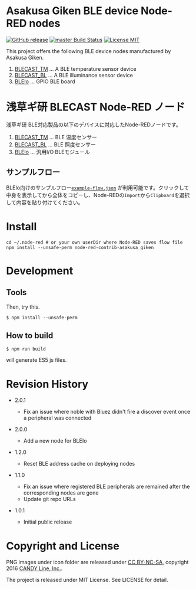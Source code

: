 Asakusa Giken BLE device Node-RED nodes
===

[![GitHub release](https://img.shields.io/github/release/CANDY-LINE/node-red-contrib-asakusa_giken.svg)](https://github.com/CANDY-LINE/node-red-contrib-asakusa_giken/releases/latest)
[![master Build Status](https://travis-ci.org/CANDY-LINE/node-red-contrib-asakusa_giken.svg?branch=master)](https://travis-ci.org/CANDY-LINE/node-red-contrib-asakusa_giken/)
[![License MIT](https://img.shields.io/github/license/CANDY-LINE/node-red-contrib-asakusa_giken.svg)](http://opensource.org/licenses/MIT)


This project offers the following BLE device nodes manufactured by Asakusa Giken.

1. [BLECAST_TM](https://translate.google.com/translate?hl=en&sl=ja&tl=en&u=http%3A%2F%2Fwww.robotsfx.com%2Frobot%2FBLECAST_TM.html) ... A BLE temperature sensor device
1. [BLECAST_BL](https://translate.google.com/translate?hl=en&sl=ja&tl=en&u=http%3A%2F%2Fwww.robotsfx.com%2Frobot%2FBLECAST_BL.html) ... A BLE illuminance sensor device
1. [BLEIo](https://translate.google.com/translate?hl=en&sl=ja&tl=en&u=http%3A%2F%2Fwww.robotsfx.com%2Frobot%2FBLEIo.html) ... GPIO BLE board

浅草ギ研 BLECAST Node-RED ノード
===

浅草ギ研 BLE対応製品の以下のデバイスに対応したNode-REDノードです。

1. [BLECAST_TM](http://www.robotsfx.com/robot/BLECAST_TM.html) ... BLE 温度センサー
1. [BLECAST_BL](http://www.robotsfx.com/robot/BLECAST_BL.html) ... BLE 照度センサー
1. [BLEIo](http://www.robotsfx.com/robot/BLEIo.html) ... 汎用I/O BLEモジュール

## サンプルフロー

BLEIo向けのサンプルフロー[`example-flow.json`](https://github.com/CANDY-LINE/node-red-contrib-asakusa_giken/blob/develop/src/exmple-flow.json) が利用可能です。クリックして中身を表示してから全体をコピーし、Node-REDの`Import`から`Clipboard`を選択して内容を貼り付けてください。

# Install

```
cd ~/.node-red # or your own userDir where Node-RED saves flow file
npm install --unsafe-perm node-red-contrib-asakusa_giken
```

# Development

## Tools

Then, try this.
```
$ npm install --unsafe-perm
```

## How to build

```
$ npm run build
```
will generate ES5 js files.

# Revision History
* 2.0.1
    - Fix an issue where noble with Bluez didn't fire a discover event once a peripheral was connected

* 2.0.0
    - Add a new node for BLEIo

* 1.2.0
    - Reset BLE address cache on deploying nodes

* 1.1.0
    - Fix an issue where registered BLE peripherals are remained after the corresponding nodes are gone
    - Update git repo URLs


* 1.0.1
    - Initial public release

# Copyright and License

PNG images under icon folder are released under [CC BY-NC-SA](http://creativecommons.org/licenses/by-nc-sa/4.0/), copyright 2016 [CANDY Line, Inc.](http://www.candy-line.io).

The project is released under MIT License. See LICENSE for detail.
